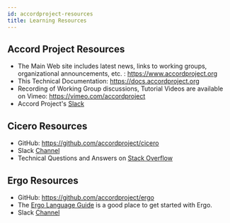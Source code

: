 ```yaml
---
id: accordproject-resources
title: Learning Resources
---
```


## Accord Project Resources

- The Main Web site includes latest news, links to working groups, organizational announcements, etc. : https://www.accordproject.org
- This Technical Documentation: https://docs.accordproject.org
- Recording of Working Group discussions, Tutorial Videos are available on Vimeo: https://vimeo.com/accordproject
- Accord Project's [Slack](https://accord-project.slack.com/)

## Cicero Resources

- GitHub: https://github.com/accordproject/cicero
- Slack [Channel](https://accord-project.slack.com/messages/CA08NAHQS/details/)
- Technical Questions and Answers on [Stack Overflow](https://stackoverflow.com/questions/tagged/cicero)

## Ergo Resources

- GitHub: https://github.com/accordproject/ergo
- The [Ergo Language Guide](logic-ergo) is a good place to get started with Ergo.
- Slack [Channel](https://accord-project.slack.com/messages/C9HLJHREG/details/)

